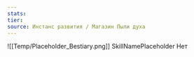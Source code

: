 ```yaml
---
stats: 
tier: 
source: Инстанс развития / Магазин Пыли духа
---
```

![[Temp/Placeholder_Bestiary.png]]
SkillNamePlaceholder
Нет
